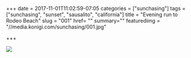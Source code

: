 +++
date = 2017-11-01T11:02:59-07:05
categories = ["sunchasing"]
tags = ["sunchasing", "sunset", "sausalito", "california"]
title = "Evening run to Rodeo Beach"
slug = "001"
href= ""
summary=""
featuredimg = "//media.konigi.com/sunchasing/001.jpg"

+++

<img src="//media.konigi.com/sunchasing/001.jpg" />
